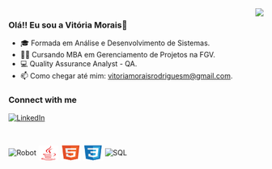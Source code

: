 <img style="border= 1px; border-radius= 50%" align="right" height="225" src="https://github.com/VitoriaMoraisRM/VitoriaMoraisRM/assets/84153149/8472fa5d-4eb9-4900-8389-788721d6f445">

### Olá!! Eu sou a Vitória Morais👋

- 🎓 Formada em Análise e Desenvolvimento de Sistemas.
- 👩‍🎓 Cursando MBA em Gerenciamento de Projetos na FGV.
- 💻 Quality Assurance Analyst - QA.
- 📫 Como chegar até mim: vitoriamoraisrodriguesm@gmail.com.

### Connect with me

[![LinkedIn](https://img.shields.io/badge/-LinkedIn-000?style=for-the-badge&logo=linkedin&logoColor=fuchsia&color=FFF)](https://www.linkedin.com/in/vitoriamoraisrm/)

##

<div style="display: inline_block"><br>
  <img align="center" alt="Robot" height="35" src="https://cdn.3dsupply.de/media/cache/b3/b1/b3b116e1294ecb86fd85b1fdad309d82.jpg">
  <img align="center" alt="Java" height="30" width="40" src="https://raw.githubusercontent.com/devicons/devicon/master/icons/java/java-plain.svg">
  <img align="center" alt="HTML" height="30" width="40" src="https://raw.githubusercontent.com/devicons/devicon/master/icons/html5/html5-original.svg">
  <img align="center" alt="CSS" height="30" width="40" src="https://raw.githubusercontent.com/devicons/devicon/master/icons/css3/css3-original.svg">
  <img align="center" alt="SQL" height="30" width="35" src="https://benjaminrichir.fr/img/skills/language/sql.png">
</div>
